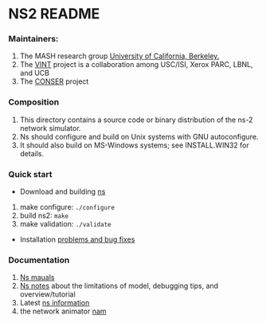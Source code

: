 # NS2 README

### Maintainers:

1. The MASH research group [University of California, Berkeley.](http://www-mash.cs.berkeley.edu/ns/)
2. The [VINT](http://www.isi.edu/nsnam/vint) project is a collaboration among USC/ISI, Xerox PARC, LBNL, and UCB
3. The [CONSER](http://www.isi.edu/conser/) project

### Composition

1. This directory contains a source code or binary distribution of
the ns-2 network simulator.
2. Ns should configure and build on Unix systems with GNU autoconfigure.
3. It should also build on MS-Windows systems; see INSTALL.WIN32 for details.

### Quick start

* Download and building [ns](http://www.isi.edu/nsnam/ns/ns-build.html)
1. make configure: `./configure`
2. build ns2: `make`
3. make validation: `./validate`

* Installation [problems and bug fixes](http://www.isi.edu/nsnam/ns/ns-problems.html)

### Documentation

1. [Ns mauals](http://www.isi.edu/nsnam/ns/doc)
2. [Ns notes](http://www.isi.edu/nsnam/ns) about the limitations of model, debugging tips, and overview/tutorial
3. Latest [ns information](http://www.isi.edu/nsnam/ns)
4. the network animator [nam](http://www.isi.edu/nsnam/nam)

